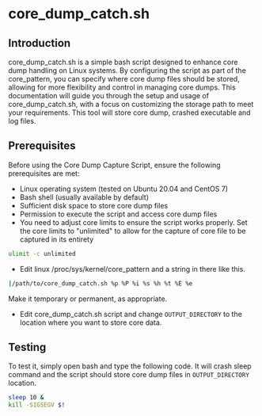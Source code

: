 # core_dump_catch.sh

## Introduction

core_dump_catch.sh is a simple bash script designed to enhance core dump handling on Linux systems. By configuring the script as part of the core_pattern, you can specify where core dump files should be stored, allowing for more flexibility and control in managing core dumps. This documentation will guide you through the setup and usage of core_dump_catch.sh, with a focus on customizing the storage path to meet your requirements. This tool will store core dump, crashed executable and log files.

## Prerequisites

Before using the Core Dump Capture Script, ensure the following prerequisites are met:

- Linux operating system (tested on Ubuntu 20.04 and CentOS 7)
-  Bash shell (usually available by default)
-  Sufficient disk space to store core dump files
-  Permission to execute the script and access core dump files
- You need to adjust core limits to ensure the script works properly. Set the core limits to "unlimited" to allow for the capture of core file to be captured in its entirety
```bash
ulimit -c unlimited
```
- Edit linux /proc/sys/kernel/core_pattern and a string in there like this.
```bash
|/path/to/core_dump_catch.sh %p %P %i %s %h %t %E %e
```
 Make it temporary or permanent, as appropriate.
- Edit core_dump_catch.sh script and change `OUTPUT_DIRECTORY` to the location where you want to store core data.

## Testing

To test it, simply open bash and type the following code. It will crash sleep command and the script should store core dump files in `OUTPUT_DIRECTORY` location.

```bash
sleep 10 &
kill -SIGSEGV $!
```
